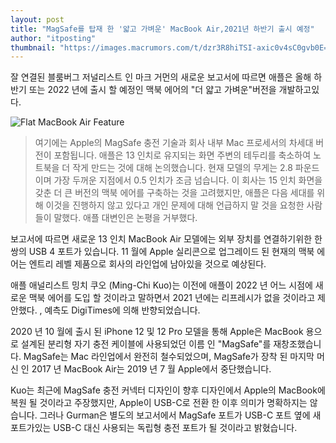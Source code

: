```yaml
---
layout: post
title: "MagSafe를 탑재 한 '얇고 가벼운' MacBook Air,2021년 하반기 출시 예정"
author: "itposting"
thumbnail: "https://images.macrumors.com/t/dzr3R8hiTSI-axic0v4sC0gvb0E=/2500x0/filters:no_upscale():quality(90)/article-new/2021/01/Flat-MacBook-Air-Feature-1.jpg"
---
```


잘 연결된 블룸버그 저널리스트 인 마크 거먼의 새로운 보고서에 따르면 애플은 올해 하반기 또는 2022 년에 출시 할 예정인 맥북 에어의 "더 얇고 가벼운"버전을 개발하고있다.

![Flat MacBook Air Feature](<https://images.macrumors.com/t/RhSxHZIEEExH2VFfSNKRhMGU0hE=/2500x0/filters:no_upscale():quality(90)/article-new/2021/01/Flat-MacBook-Air-Feature.jpg>)

> 여기에는 Apple의 MagSafe 충전 기술과 회사 내부 Mac 프로세서의 차세대 버전이 포함됩니다.
> 애플은 13 인치로 유지되는 화면 주변의 테두리를 축소하여 노트북을 더 작게 만드는 것에 대해 논의했습니다.
> 현재 모델의 무게는 2.8 파운드이며 가장 두꺼운 지점에서 0.5 인치가 조금 넘습니다.
> 이 회사는 15 인치 화면을 갖춘 더 큰 버전의 맥북 에어를 구축하는 것을 고려했지만, 애플은 다음 세대를 위해 이것을 진행하지 않고 있다고 개인 문제에 대해 언급하지 말 것을 요청한 사람들이 말했다.
> 애플 대변인은 논평을 거부했다.

보고서에 따르면 새로운 13 인치 ‌MacBook Air‌ 모델에는 외부 장치를 연결하기위한 한 쌍의 USB 4 포트가 있습니다.
11 월에 Apple 실리콘으로 업그레이드 된 현재의 맥북 에어는 엔트리 레벨 제품으로 회사의 라인업에 남아있을 것으로 예상된다.

애플 애널리스트 밍치 쿠오 (Ming-Chi Kuo)는 이전에 애플이 2022 년 어느 시점에 새로운 맥북 에어를 도입 할 것이라고 말하면서 2021 년에는 리프레시가 없을 것이라고 제안했다.
, 예측도 DigiTimes에 의해 반향되었습니다.

2020 년 10 월에 출시 된 iPhone 12 및 12 Pro 모델을 통해 Apple은 MacBook 용으로 설계된 분리형 자기 충전 케이블에 사용되었던 이름 인 "‌MagSafe‌"를 재창조했습니다.
‌MagSafe‌‌는 Mac 라인업에서 완전히 철수되었으며, ‌‌MagSafe‌‌가 장착 된 마지막 머신 인 2017 년 MacBook Air‌는 2019 년 7 월 Apple에서 중단했습니다.

Kuo는 최근에 ‌MagSafe‌ 충전 커넥터 디자인이 향후 디자인에서 Apple의 MacBook에 복원 될 것이라고 주장했지만, Apple이 USB-C로 전환 한 이후 의미가 명확하지는 않습니다.
그러나 Gurman은 별도의 보고서에서 ‌‌MagSafe‌‌ 포트가 USB-C 포트 옆에 새 포트가있는 USB-C 대신 사용되는 독립형 충전 포트가 될 것이라고 밝혔습니다.
